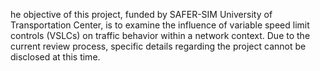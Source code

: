 he objective of this project, funded by SAFER-SIM University of Transportation Center, is to examine the influence of variable speed limit controls (VSLCs) on traffic behavior within a network context. Due to the current review process, specific details regarding the project cannot be disclosed at this time.
